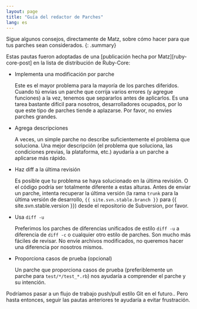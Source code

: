 ```yaml
---
layout: page
title: "Guía del redactor de Parches"
lang: es
---
```

Sigue algunos consejos, directamente de Matz, sobre cómo hacer para que tus parches sean considerados.
{: .summary}

Estas pautas fueron adoptadas de una [publicación hecha por Matz][ruby-core-post]
en la lista de distribución de Ruby-Core:

* Implementa una modificación por parche

  Este es el mayor problema para la mayoría de los parches diferidos. Cuando tú
  envias un parche que corrija varios errores (y agregue funciones) a la vez,
  tenemos que separarlos antes de aplicarlos. Es una tarea bastante difícil para nosotros,
  desarrolladores ocupados, por lo que este tipo de parches tiende a aplazarse.
  Por favor, no envies parches grandes.

* Agrega descripciones

  A veces, un simple parche no describe suficientemente el problema que soluciona.
  Una mejor descripción (el problema que soluciona, las condiciones previas, la plataforma, etc.)
  ayudaría a un parche a aplicarse más rápido.

* Haz diff a la última revisión

  Es posible que tu problema se haya solucionado en la última revisión. O el código
  podría ser totalmente diferente a estas alturas. Antes de enviar un parche, intenta recuperar
  la última versión (la rama `trunk` para la última versión de desarrollo,
  `{{ site.svn.stable.branch }}` para {{ site.svn.stable.version }})
  desde el repositorio de Subversion, por favor.

* Usa `diff -u`

  Preferimos los parches de diferencias unificados de estilo `diff -u` a diferencia de `diff -c`
  o cualquier otro estilo de parches. Son mucho más fáciles de revisar.
  No envíe archivos modificados, no queremos hacer una diferencia por nosotros mismos.

* Proporciona casos de prueba (opcional)

  Un parche que proporciona casos de prueba (preferiblemente un parche para `test/*/test_*.rb`)
  nos ayudaría a comprender el parche y su intención.

Podríamos pasar a un flujo de trabajo push/pull estilo Git en el futuro..
Pero hasta entonces, seguir las pautas anteriores te ayudaría a evitar
frustración.
